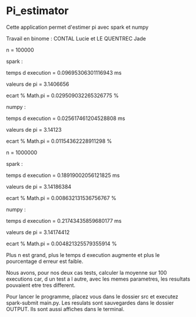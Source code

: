 # Pi_estimator

Cette application permet d'estimer pi avec spark et numpy

Travail en binome : CONTAL Lucie et LE QUENTREC Jade

n = 100000

spark :

temps d execution = 0.09695306301116943 ms

valeurs de pi = 3.1406656

ecart % Math.pi = 0.029509032265326775 %

numpy :

temps d execution = 0.025617461204528808 ms

valeurs de pi = 3.14123

ecart % Math.pi = 0.01154362228911298 %

n = 1000000

spark :

temps d execution = 0.18919002056121825 ms

valeurs de pi = 3.14186384

ecart % Math.pi = 0.008632131536756767 %

numpy :

temps d execution = 0.21743435859680177 ms

valeurs de pi = 3.14174412

ecart % Math.pi = 0.004821325579355914 %

Plus n est grand, plus le temps d execution augmente et plus le pourcentage d erreur est faible. 

Nous avons, pour nos deux cas tests, calculer la moyenne sur 100 executions car, d un test a l autre, avec les memes parametres, les resultats pouvaient etre tres different.

Pour lancer le programme, placez vous dans le dossier src et executez spark-submit main.py. Les resulats sont sauvegardes dans le dossier OUTPUT. Ils sont aussi affiches dans le terminal.
